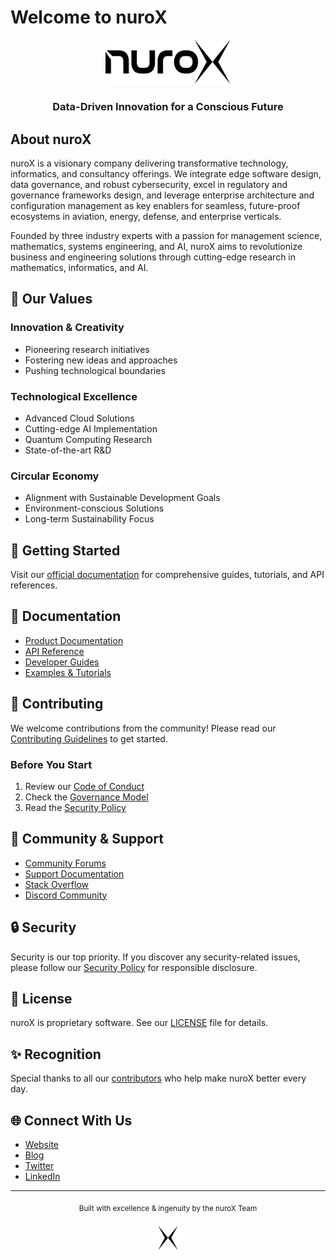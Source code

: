 # Welcome to nuroX

<div align="center">
  <picture>
    <source media="(prefers-color-scheme: dark)" srcset="logo_dark.svg" width="200">
    <img src="logo.svg" alt="nuroX Logo" width="200">
  </picture>
  <h3>Data-Driven Innovation for a Conscious Future</h3>
</div>


## About nuroX

nuroX is a visionary company delivering transformative technology, informatics, and consultancy offerings. We integrate edge software design, data governance, and robust cybersecurity, excel in regulatory and governance frameworks design, and leverage enterprise architecture and configuration management as key enablers for seamless, future-proof ecosystems in aviation, energy, defense, and enterprise verticals.

Founded by three industry experts with a passion for management science, mathematics, systems engineering, and AI, nuroX aims to revolutionize business and engineering solutions through cutting-edge research in mathematics, informatics, and AI.

## 🌟 Our Values

### Innovation & Creativity
- Pioneering research initiatives
- Fostering new ideas and approaches
- Pushing technological boundaries

### Technological Excellence
- Advanced Cloud Solutions
- Cutting-edge AI Implementation
- Quantum Computing Research
- State-of-the-art R&D

### Circular Economy
- Alignment with Sustainable Development Goals
- Environment-conscious Solutions
- Long-term Sustainability Focus

## 🚀 Getting Started

Visit our [official documentation](https://docs.nurox.ai) for comprehensive guides, tutorials, and API references.

## 📖 Documentation

- [Product Documentation](https://docs.nurox.ai)
- [API Reference](https://api.nurox.ai)
- [Developer Guides](https://docs.nurox.ai/guides)
- [Examples & Tutorials](https://docs.nurox.ai/tutorials)

## 🤝 Contributing

We welcome contributions from the community! Please read our [Contributing Guidelines](CONTRIBUTING.md) to get started.

### Before You Start

1. Review our [Code of Conduct](CODE_OF_CONDUCT.md)
2. Check the [Governance Model](GOVERNANCE.md)
3. Read the [Security Policy](SECURITY.md)

## 💬 Community & Support

- [Community Forums](https://community.nurox.ai)
- [Support Documentation](SUPPORT.md)
- [Stack Overflow](https://stackoverflow.com/questions/tagged/nurox)
- [Discord Community](https://discord.gg/nurox)

## 🔒 Security

Security is our top priority. If you discover any security-related issues, please follow our [Security Policy](SECURITY.md) for responsible disclosure.

## 📄 License

nuroX is proprietary software. See our [LICENSE](LICENSE.md) file for details.

## ✨ Recognition

Special thanks to all our [contributors](https://github.com/nuroX-global/contributors) who help make nuroX better every day.

## 🌐 Connect With Us

- [Website](https://www.nurox.ai)
- [Blog](https://blog.nurox.ai)
- [Twitter](https://twitter.com/nuroXAI)
- [LinkedIn](https://linkedin.com/company/nurox)

---

<div align="center">
  <sub>Built with excellence & ingenuity by the nuroX Team</sub>
  <br><br>
  <picture>
    <source media="(prefers-color-scheme: dark)" srcset="white_x.png" width="50">
    <img src="blk_x.png" alt="nuroX Logo Mark" width="50">
  </picture>
</div>
